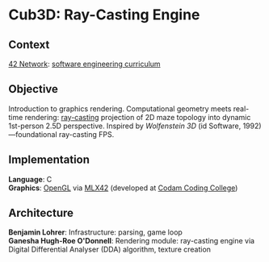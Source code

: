 # Cub3D: Ray-Casting Engine

## Context
[42 Network](https://www.42network.org/): [software engineering curriculum](https://42.fr/en/the-program/software-engineer-degree/)

## Objective
Introduction to graphics rendering. Computational geometry meets real-time rendering: 
[ray-casting](https://en.wikipedia.org/wiki/Ray_casting) projection of 2D maze topology into dynamic 1st-person 2.5D perspective. 
Inspired by *Wolfenstein 3D* (id Software, 1992)—foundational ray-casting FPS.

## Implementation
**Language**: C  
**Graphics**: [OpenGL](https://www.opengl.org/) via [MLX42](https://github.com/codam-coding-college/MLX42) (developed at [Codam Coding College](https://www.codam.nl/en/))

## Architecture
**Benjamin Lohrer**: Infrastructure: parsing, game loop  
**Ganesha Hugh-Roe O'Donnell**: Rendering module: ray-casting engine via Digital Differential Analyser (DDA) algorithm, texture creation
